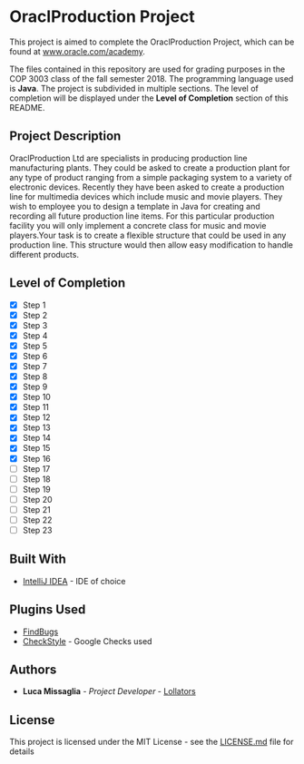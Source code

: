 # OraclProduction Project

This project is aimed to complete the OraclProduction Project, which can be found at www.oracle.com/academy.

The files contained in this repository are used for grading purposes in the COP 3003 class of the fall semester 2018.
The programming language used is **Java**.
The project is subdivided in multiple sections. The level of completion will be displayed under the **Level of Completion** section of this README.

## Project Description

OraclProduction Ltd are specialists in producing production line manufacturing plants. They could be asked to create a production plant for any type of product ranging from a simple packaging system to a variety of electronic devices. Recently they have been asked to create a production line for multimedia devices which include music and movie players. They wish to employee you to design a template in Java for creating and recording all future production line items. For this particular production facility you will only implement a concrete class for music and movie players.Your task is to create a flexible structure that could be used in any production line. This structure would then allow easy modification to handle different products.

## Level of Completion
- [X] Step 1
- [X] Step 2
- [X] Step 3
- [X] Step 4
- [X] Step 5
- [X] Step 6
- [X] Step 7
- [X] Step 8
- [X] Step 9
- [X] Step 10
- [X] Step 11
- [X] Step 12
- [X] Step 13
- [X] Step 14
- [X] Step 15
- [X] Step 16
- [ ] Step 17
- [ ] Step 18
- [ ] Step 19
- [ ] Step 20
- [ ] Step 21
- [ ] Step 22
- [ ] Step 23

## Built With

* [IntelliJ IDEA](https://www.jetbrains.com/idea/) - IDE of choice

## Plugins Used
* [FindBugs](http://findbugs.sourceforge.net/)
* [CheckStyle](http://checkstyle.sourceforge.net/config_naming.html#PackageName) - Google Checks used

## Authors

* **Luca Missaglia** - *Project Developer* - [Lollators](https://github.com/Lollators)

## License

This project is licensed under the MIT License - see the [LICENSE.md](LICENSE.md) file for details
